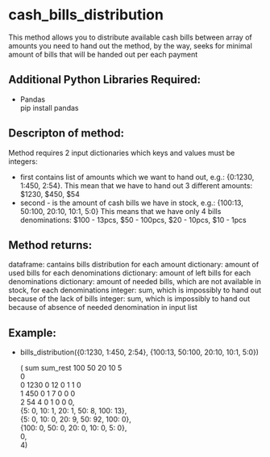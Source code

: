 # cash_bills_distribution
This method allows you to distribute available cash bills between array of amounts you need to hand out
the method, by the way, seeks for minimal amount of bills that will be handed out per each payment

## Additional Python Libraries Required:

<ul>
 <li>Pandas</li>
       pip install pandas
</ul>

## Descripton of method:
Method requires 2 input dictionaries which keys and values must be integers: 
- first contains list of amounts which we want to hand out, e.g.: {0:1230, 1:450, 2:54}.
This mean that we have to hand out 3 different amounts: $1230, $450, $54
- second - is the amount of cash bills we have in stock, e.g.: {100:13, 50:100, 20:10, 10:1, 5:0}
This means that we have only 4 bills denominations: $100 - 13pcs, $50 - 100pcs, $20 - 10pcs, $10 - 1pcs

## Method returns:
dataframe: cantains bills distribution for each amount
dictionary: amount of used bills for each denominations 
dictionary: amount of left bills for each denominations 
dictionary: amount of needed bills, which are not available in stock, for each denominations 
integer: sum, which is impossibly to hand out because of the lack of bills
integer: sum, which is impossibly to hand out because of absence of needed denomination in input list

## Example:
<ul> <li> bills_distribution({0:1230, 1:450, 2:54}, {100:13, 50:100, 20:10, 10:1, 5:0}) </li> </ul>

<ul>
(    sum  sum_rest  100  50  20  10  5<br>
 0                                    <br>
 0  1230         0   12   0   1   1  0<br>
 1   450         0    1   7   0   0  0<br>
 2    54         4    0   1   0   0  0,<br>
 {5: 0, 10: 1, 20: 1, 50: 8, 100: 13},<br>
 {5: 0, 10: 0, 20: 9, 50: 92, 100: 0},<br>
 {100: 0, 50: 0, 20: 0, 10: 0, 5: 0},<br>
 0,<br>
 4)<br>
 </ul>
